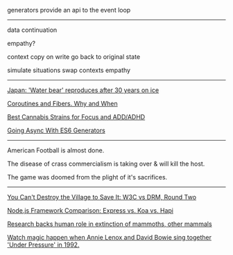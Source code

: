 generators provide an api to the event loop

---

data continuation

  empathy?

context
  copy on write
  go back to original state

simulate situations
  swap contexts
  empathy

---

<a href="http://www.bbc.com/news/blogs-news-from-elsewhere-35323237" target="_blank">Japan: 'Water bear' reproduces after 30 years on ice</a>

<a href="https://medium.com/@markpapadakis/coroutines-and-fibers-why-and-when-5798f08464fd#.6c42tpd6l" target="_blank">Coroutines and Fibers. Why and When</a>

<a href="https://www.leafly.com/news/strains/best-cannabis-strains-for-focus-and-addadhd?utm_campaign=Roost&utm_source=Roost&utm_medium=push" target="_blank">Best Cannabis Strains for Focus and ADD/ADHD</a>

<a href="https://davidwalsh.name/async-generators" target="_blank">Going Async With ES6 Generators</a>

---

American Football is almost done.

The disease of crass commercialism is taking over & will kill the host.

The game was doomed from the plight of it's sacrifices.

---

<a href="https://www.eff.org/deeplinks/2016/01/you-cant-destroy-village-save-it-w3c-vs-drm-round-two" target="_blank">You Can't Destroy the Village to Save It: W3C vs DRM, Round Two</a>

<a href="https://www.airpair.com/node.js/posts/nodejs-framework-comparison-express-koa-hapi" target="_blank">Node.js Framework Comparison: Express vs. Koa vs. Hapi</a>

<a href="http://phys.org/news/2015-10-human-role-extinction-mammoths-mammals.html" target="_blank">Research backs human role in extinction of mammoths, other mammals</a>

<a href="http://www.ilovehalloween.net/entertainment/2016/1/16/watch-magic-happen-when-annie-lenox-and-david-bowie-sing-together-under-pressure-in-1992" target="_blank">Watch magic happen when Annie Lenox and David Bowie sing together 'Under Pressure' in 1992.</a>
